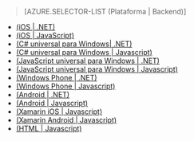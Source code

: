 ﻿> [AZURE.SELECTOR-LIST (Plataforma | Backend)]
- [(iOS | .NET)](/es-es/documentation/articles/mobile-services-dotnet-backend-ios-get-started-data/)
- [(iOS | JavaScript)](/es-es/documentation/articles/mobile-services-ios-get-started-data/)
- [(C# universal para Windows| .NET)](/es-es/documentation/articles/mobile-services-dotnet-backend-windows-universal-dotnet-get-started-data/)
- [(C# universal para Windows | Javascript)](/es-es/documentation/articles/mobile-services-javascript-backend-windows-universal-dotnet-get-started-data/)
- [(JavaScript universal para Windows | .NET)](/es-es/documentation/articles/mobile-services-dotnet-backend-windows-universal-javascript-get-started-data/)
- [(JavaScript universal para Windows | Javascript)](/es-es/documentation/articles/mobile-services-javascript-backend-windows-universal-javascript-get-started-data/)
- [(Windows Phone | .NET)](/es-es/documentation/articles/mobile-services-dotnet-backend-windows-phone-get-started-data/)
- [(Windows Phone | Javascript)](/es-es/documentation/articles/mobile-services-javascript-backend-windows-phone-get-started-data/)
- [(Android | .NET)](/es-es/documentation/articles/mobile-services-dotnet-backend-android-get-started-data/)
- [(Android | Javascript)](/es-es/documentation/articles/mobile-services-android-get-started-data/)
- [(Xamarin iOS | Javascript)](/es-es/documentation/articles/partner-xamarin-mobile-services-ios-get-started-data/)
- [(Xamarin Android | Javascript)](/es-es/documentation/articles/partner-xamarin-mobile-services-android-get-started-data/)
- [(HTML | Javascript)](/es-es/documentation/articles/mobile-services-html-get-started-data/)

<!--HONumber=42-->
